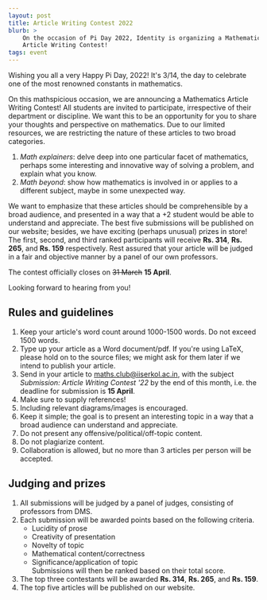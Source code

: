 ```yaml
---
layout: post
title: Article Writing Contest 2022
blurb: >
    On the occasion of Pi Day 2022, Identity is organizing a Mathematics
    Article Writing Contest!
tags: event
---
```



Wishing you all a very Happy Pi Day, 2022! It's 3/14, the day to celebrate one
of the most renowned constants in mathematics. 

On this mathspicious occasion, we are announcing a Mathematics Article Writing
Contest! All students are invited to participate, irrespective of their
department or discipline. We want this to be an opportunity for you to share
your thoughts and perspective on mathematics. Due to our limited resources, we
are restricting the nature of these articles to two broad categories.

1. _Math explainers_: delve deep into one particular facet of mathematics,
   perhaps some interesting and innovative way of solving a problem, and
   explain what you know.
2. _Math beyond_: show how mathematics is involved in or applies to a different
   subject, maybe in some unexpected way.

We want to emphasize that these articles should be comprehensible by a broad
audience, and presented in a way that a +2 student would be able to understand
and appreciate. The best five submissions will be published on our website;
besides, we have exciting (perhaps unusual) prizes in store! The first, second,
and third ranked participants will receive **Rs. 314**, **Rs. 265**, and **Rs.
159** respectively. Rest assured that your article will be judged in a fair and
objective manner by a panel of our own professors.

The contest officially closes on ~~31 March~~ **15 April**.

Looking forward to hearing from you!

## Rules and guidelines

1. Keep your article's word count around 1000-1500 words. Do not exceed 1500
   words.
2. Type up your article as a Word document/pdf. If you're using LaTeX, please
   hold on to the source files; we might ask for them later if we intend to
   publish your article.
3. Send in your article to
   [maths.club@iiserkol.ac.in](mailto:maths.club@iiserkol.ac.in), with the
   subject _Submission: Article Writing Contest '22_ by the end of this month,
   i.e. the deadline for submission is **15 April**.
4. Make sure to supply references!
5. Including relevant diagrams/images is encouraged.
6. Keep it simple; the goal is to present an interesting topic in a way that a
   broad audience can understand and appreciate.
7. Do not present any offensive/political/off-topic content.
8. Do not plagiarize content.
9. Collaboration is allowed, but no more than 3 articles per person will be
   accepted.

## Judging and prizes

1. All submissions will be judged by a panel of judges, consisting of
   professors from DMS.
2. Each submission will be awarded points based on the following criteria.
   - Lucidity of prose
   - Creativity of presentation
   - Novelty of topic
   - Mathematical content/correctness
   - Significance/application of topic<br>
   Submissions will then be ranked based on their total score.
3. The top three contestants will be awarded **Rs. 314**, **Rs. 265**, and
   **Rs. 159**.
4. The top five articles will be published on our website.
